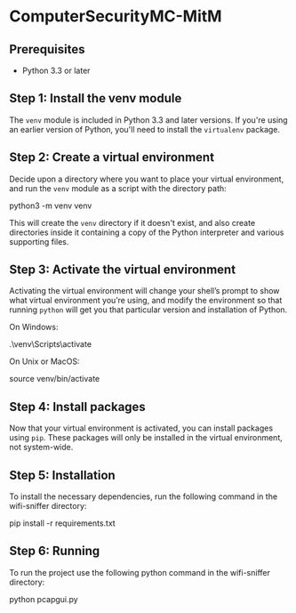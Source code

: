 # ComputerSecurityMC-MitM

## Prerequisites

- Python 3.3 or later

## Step 1: Install the venv module

The `venv` module is included in Python 3.3 and later versions. If you're using an earlier version of Python, you'll need to install the `virtualenv` package.

## Step 2: Create a virtual environment

Decide upon a directory where you want to place your virtual environment, and run the `venv` module as a script with the directory path:

 python3 -m venv venv

This will create the `venv` directory if it doesn't exist, and also create directories inside it containing a copy of the Python interpreter and various supporting files.

## Step 3: Activate the virtual environment

Activating the virtual environment will change your shell’s prompt to show what virtual environment you’re using, and modify the environment so that running `python` will get you that particular version and installation of Python.

On Windows:

.\venv\Scripts\activate


On Unix or MacOS:

source venv/bin/activate


## Step 4: Install packages

Now that your virtual environment is activated, you can install packages using `pip`. These packages will only be installed in the virtual environment, not system-wide.

## Step 5: Installation

To install the necessary dependencies, run the following command in the wifi-sniffer directory:


pip install -r requirements.txt

## Step 6: Running

To run the project use the following python command in the wifi-sniffer directory:

python pcapgui.py 
